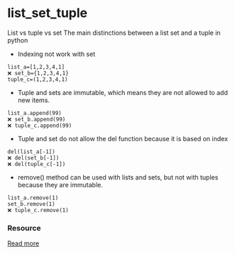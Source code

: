 # list_set_tuple
List vs tuple vs set
The main distinctions between a list set and a tuple in python
- Indexing not work with set


```
list_a=[1,2,3,4,1]
❌ set_b={1,2,3,4,1} 
tuple_c=(1,2,3,4,1)
```
- Tuple and sets are immutable, which means they are not allowed to add new items.
```
list_a.append(99)
❌ set_b.append(99)
❌ tuple_c.append(99)
```

- Tuple and set do not allow the del function because it is based on index
```
del(list_a[-1])
❌ del(set_b[-1])
❌ del(tuple_c[-1])
```
- remove() method can be used with lists and sets, but not with tuples because they are immutable.
```
list_a.remove(1)
set_b.remove(1)
❌ tuple_c.remove(1)
```

### Resource
[Read more](https://towardsdatascience.com/15-examples-to-master-python-lists-vs-sets-vs-tuples-d4ffb291cf07)
